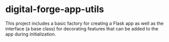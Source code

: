 # digital-forge-app-utils

This project includes a basic factory for creating a Flask app as well as the
interface (a base class) for decorating features that can be added to the app
during initialization.